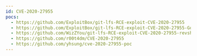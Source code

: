 ```yaml
---
id: CVE-2020-27955
pocs:
  - https://github.com/ExploitBox/git-lfs-RCE-exploit-CVE-2020-27955
  - https://github.com/ExploitBox/git-lfs-RCE-exploit-CVE-2020-27955-Go
  - https://github.com/WizZYou/git-lfs-RCE-exploit-CVE-2020-27955-revshell
  - https://github.com/r00t4dm/CVE-2020-27955
  - https://github.com/yhsung/cve-2020-27955-poc
---
```

